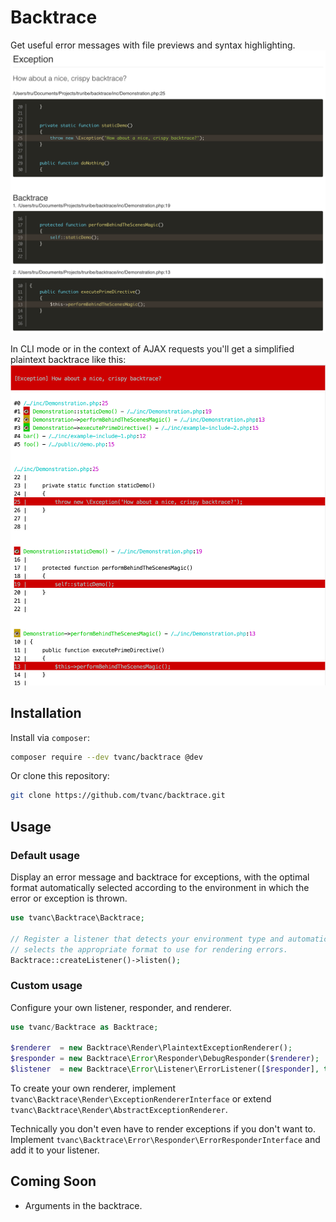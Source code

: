 # Backtrace
Get useful error messages with file previews and syntax highlighting.
![alt](docs/assets/html-backtrace.png)

In CLI mode or in the context of AJAX requests you'll get a simplified
plaintext backtrace like this:
![alt](docs/assets/cli-backtrace.png)

## Installation
Install via `composer`:
```bash
composer require --dev tvanc/backtrace @dev
```

Or clone this repository:
```bash
git clone https://github.com/tvanc/backtrace.git
```

## Usage

### Default usage
Display an error message and backtrace for exceptions, with the optimal
format automatically selected according to the environment in which the error
or exception is thrown.

```php
use tvanc\Backtrace\Backtrace;

// Register a listener that detects your environment type and automatically
// selects the appropriate format to use for rendering errors.
Backtrace::createListener()->listen();
```

### Custom usage
Configure your own listener, responder, and renderer.
```php
use tvanc/Backtrace as Backtrace;

$renderer  = new Backtrace\Render\PlaintextExceptionRenderer();
$responder = new Backtrace\Error\Responder\DebugResponder($renderer);
$listener  = new Backtrace\Error\Listener\ErrorListener([$responder], true); 
```

To create your own renderer, implement
`tvanc\Backtrace\Render\ExceptionRendererInterface` 
or extend `tvanc\Backtrace\Render\AbstractExceptionRenderer`.

Technically you don't even have to render exceptions if you don't want to.
Implement `tvanc\Backtrace\Error\Responder\ErrorResponderInterface` and add it 
to your listener.

## Coming Soon
- Arguments in the backtrace.
